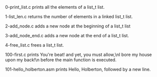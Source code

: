 0-print_list.c prints all the elements of a list_t list.

1-list_len.c returns the number of elements in a linked list_t list.

2-add_node.c  adds a new node at the beginning of a list_t list

3-add_node_end.c adds a new node at the end of a list_t list.

4-free_list.c frees a list_t list.

100-first.c prints You're beat! and yet, you must allow,\nI bore my house upon my back!\n before the main function is executed.

101-hello_holberton.asm prints Hello, Holberton, followed by a new line.
